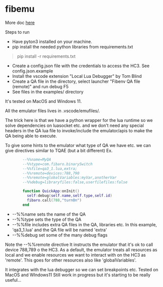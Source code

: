 # fibemu

More doc [here](https://forum.fibaro.com/topic/66394-visual-studio-code-vscode-for-quickapp-development/)

Steps to run

* Have pyton3 installed on your machine.
* pip install the needed python libraries from requirements.txt
 >pip install -r requirements.txt
* Create a config.json file with the credentials to access the HC3.
 See  config.json.example
* Install the vscode extension "Local Lua Debugger" by Tom Blind
* Create a QA file in the directory, select launcher "Fibenv QA file (remote)" and run debug F5
* See files in the examples/ directory

It's tested on MacOS and Windows 11.

All the emulator files lives in .vscode/emufiles/.

The trick here is that we have a python wrapper for the lua runtime so we solve dependencies on luasocket etc. and we don't need any special headers in the QA lua file to invoke/include the emulator/apis to make the QA being able to execute.

To give some hints to the emulator what type of QA we have etc. we can give directives similar to TQAE (but a bit different)
Ex.

```Lua
        --%%name=MyQA
        --%%type=com.fibaro.binarySwitch
        --%%file=qa3_1.lua,extra;
        --%%remote=devices:788,790
        --%%remote=globalVariables:myVar,anotherVar
        --%%debug=libraryfiles:false,userfilefiles:false

        function QuickApp:onInit()
          self:debug(self.name,self.type,self.id)
          fibaro.call(788,"turnOn")
        end
```

* --%%name sets the name of the QA
* --%%type sets the type of the QA
* --%%file includes extra QA files in the QA, libraries etc. In this example, 'qa3_1.lua' and the QA file will be named 'extra'
* --%%debug set some of the many debug flags

Note the --%%remote directive
It instructs the emulator that it's ok to call device 788,789 o the HC3. As a default, the emulator treats all resources as local and we enable resources we want to interact with on the HC3 as 'remote'. This goes for other resources also like 'globalVariables'.

It integrates with the lua debugger so we can set breakpoints etc. Tested on MacOS and WIndows11
Still work in progress but it's starting to be really useful...
